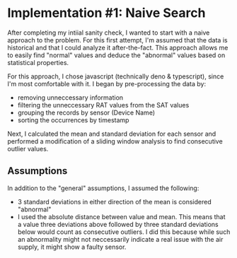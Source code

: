 # Implementation #1: Naive Search

After completing my intiial sanity check, I wanted to start with a naive approach to the problem. For this first attempt, I'm assumed that the data is historical and that I could analyze it after-the-fact. This approach allows me to easily find "normal" values and deduce the "abnormal" values based on statistical properties.

For this approach, I chose javascript (technically deno & typescript), since I'm most comfortable with it. I began by pre-processing the data by:
- removing unneccessary information
- filtering the unneccessary RAT values from the SAT values
- grouping the records by sensor (Device Name)
- sorting the occurrences by timestamp

Next, I calculated the mean and standard deviation for each sensor and performed a modification of a sliding window analysis to find consecutive outlier values.

## Assumptions
In addition to the "general" assumptions, I assumed the following:
- 3 standard deviations in either direction of the mean is considered "abnormal"
- I used the absolute distance between value and mean. This means that a value three deviations above followed by three standard deviations below would count as consecutive outliers. I did this because while such an abnormality might not neccessarily indicate a real issue with the air supply, it might show a faulty sensor.